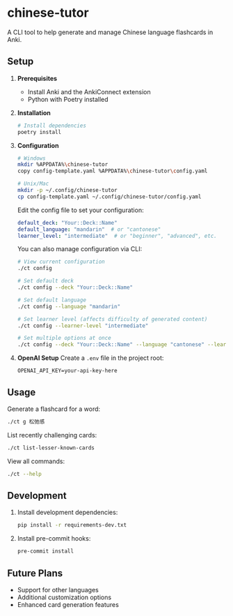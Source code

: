 # chinese-tutor

A CLI tool to help generate and manage Chinese language flashcards in Anki.

## Setup

1. **Prerequisites**
   - Install Anki and the AnkiConnect extension
   - Python with Poetry installed

2. **Installation**
   ```bash
   # Install dependencies
   poetry install
   ```

3. **Configuration**
   ```bash
   # Windows
   mkdir %APPDATA%\chinese-tutor
   copy config-template.yaml %APPDATA%\chinese-tutor\config.yaml

   # Unix/Mac
   mkdir -p ~/.config/chinese-tutor
   cp config-template.yaml ~/.config/chinese-tutor/config.yaml
   ```

   Edit the config file to set your configuration:
   ```yaml
   default_deck: "Your::Deck::Name"
   default_language: "mandarin"  # or "cantonese"
   learner_level: "intermediate"  # or "beginner", "advanced", etc.
   ```

   You can also manage configuration via CLI:
   ```bash
   # View current configuration
   ./ct config

   # Set default deck
   ./ct config --deck "Your::Deck::Name"

   # Set default language
   ./ct config --language "mandarin"

   # Set learner level (affects difficulty of generated content)
   ./ct config --learner-level "intermediate"

   # Set multiple options at once
   ./ct config --deck "Your::Deck::Name" --language "cantonese" --learner-level "beginner"
   ```

4. **OpenAI Setup**
   Create a `.env` file in the project root:
   ```
   OPENAI_API_KEY=your-api-key-here
   ```

## Usage

Generate a flashcard for a word:
```bash
./ct g 松弛感
```

List recently challenging cards:
```bash
./ct list-lesser-known-cards
```

View all commands:
```bash
./ct --help
```

## Development

1. Install development dependencies:
   ```bash
   pip install -r requirements-dev.txt
   ```

2. Install pre-commit hooks:
   ```bash
   pre-commit install
   ```

## Future Plans

- Support for other languages
- Additional customization options
- Enhanced card generation features
